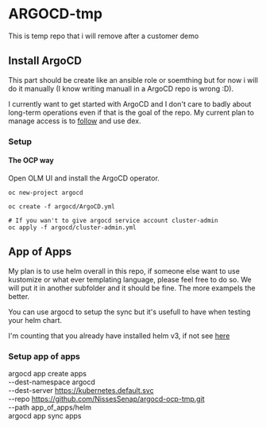 # ARGOCD-tmp

This is temp repo that i will remove after a customer demo

## Install ArgoCD

This part should be create like an ansible role or soemthing but for now i will do it manually (I know writing manuall in a ArgoCD repo is wrong :D).

I currently want to get started with ArgoCD and I don't care to badly about long-term operations even if that is the goal of the repo. My current plan to manage access is to [follow](https://blog.openshift.com/openshift-authentication-integration-with-argocd/) and use dex.

### Setup

#### The OCP way

Open OLM UI and install the ArgoCD operator.

```shell
oc new-project argocd

oc create -f argocd/ArgoCD.yml

# If you wan't to give argocd service account cluster-admin
oc apply -f argocd/cluster-admin.yml

```

## App of Apps

My plan is to use helm overall in this repo, if someone else want to use kustomize or what ever templating language,
please feel free to do so. We will put it in another subfolder and it should be fine.
The more exampels the better.

You can use argocd to setup the sync but it's usefull to have when testing your helm chart.

I'm counting that you already have installed helm v3, if not see [here](https://helm.sh/docs/intro/install/)

### Setup app of apps

argocd app create apps \
    --dest-namespace argocd \
    --dest-server https://kubernetes.default.svc \
    --repo https://github.com/NissesSenap/argocd-ocp-tmp.git \
    --path app_of_apps/helm  
argocd app sync apps
